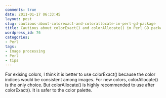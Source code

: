 ```yaml
---
comments: true
date: 2011-01-17 06:33:45
layout: post
slug: cautious-about-colorexact-and-colorallocate-in-perl-gd-package
title: Cautious about colorExact() and colorAllocate() in Perl GD package
wordpress_id: 76
categories:
- Perl
tags:
- Image processing
- Perl
- tips
---
```


For exising colors, I think it is better to use colorExact() because the color indices would be
consistent among images. For new colors, colorAllocate() is the only choice. But colorAllocate() is
highly recommended to use after colorExact(). It is safer to the color palette. 

